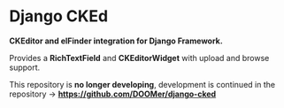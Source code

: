 Django CKEd
===========

**CKEditor and elFinder integration for Django Framework.**

Provides a **RichTextField** and **CKEditorWidget** with upload and
browse support.

This repository is **no longer developing**, development is continued in the repository -> **https://github.com/DOOMer/django-cked**
